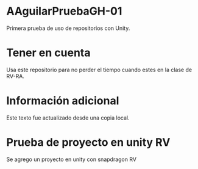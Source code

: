 # AAguilarPruebaGH-01
Primera prueba de uso de repositorios con Unity.

# Tener en cuenta
Usa este repositorio para no perder el tiempo cuando estes en la clase de RV-RA.

# Información adicional
Este texto fue actualizado desde una copia local.

# Prueba de proyecto en unity RV
Se agrego un proyecto en unity con snapdragon RV
